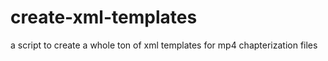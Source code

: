 # create-xml-templates
a script to create a whole ton of xml templates for mp4 chapterization files
